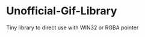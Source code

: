 Unofficial-Gif-Library
======================

Tiny library to direct use with WIN32 or RGBA pointer
